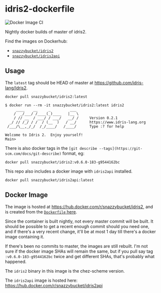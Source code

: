 # idris2-dockerfile

![Docker Image CI](https://github.com/alexhumphreys/idris2-dockerfile/workflows/Docker%20Image%20CI/badge.svg?event=schedule)

Nightly docker builds of master of idris2.

Find the images on Dockerhub:
- [`snazzybucket/idris2`](https://hub.docker.com/r/snazzybucket/idris2)
- [`snazzybucket/idris2api`](https://hub.docker.com/r/snazzybucket/idris2api)

## Usage

The `latest` tag should be HEAD of master at https://github.com/idris-lang/Idris2.

```
docker pull snazzybucket/idris2:latest
```

```
$ docker run --rm -it snazzybucket/idris2:latest idris2
     ____    __     _         ___
    /  _/___/ /____(_)____   |__ \
    / // __  / ___/ / ___/   __/ /     Version 0.2.1
  _/ // /_/ / /  / (__  )   / __/      https://www.idris-lang.org
 /___/\__,_/_/  /_/____/   /____/      Type :? for help

Welcome to Idris 2.  Enjoy yourself!
Main>
```

There is also docker tags in the `[git describe --tags](https://git-scm.com/docs/git-describe)` format, eg:

```
docker pull snazzybucket/idris2:v0.6.0-183-g9544162bc
```

This repo also includes a docker image with `idris2api` installed.

```
docker pull snazzybucket/idris2api:latest
```

## Docker Image

The image is hosted at https://hub.docker.com/r/snazzybucket/idris2, and is created from the [`Dockerfile` here](https://github.com/alexhumphreys/idris2-dockerfile).

Since the container is built nightly, not every master commit will be built. It should be possible to get a recent enough commit should you need one, and if there's a very recent change, it'll be at most 1 day till there's a docker image containing it.

If there's been no commits to master, the images are still rebuilt. I'm not sure if the docker image SHAs will remain the same, but if you pull say tag `:v0.6.0-183-g9544162bc` twice and get different SHAs, that's probably what happened.

The `idris2` binary in this image is the chez-scheme version.

The `idris2api` image is hosted here: https://hub.docker.com/r/snazzybucket/idris2api
